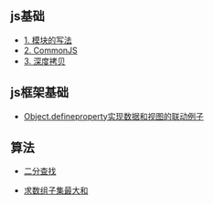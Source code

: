
## js基础
- [1. 模块的写法](./interview/01module.md)
- [2. CommonJS](./interview/02commonjs.md)
- [3. 深度拷贝](./interview/03deepclone.md)

## js框架基础

- [Object.defineproperty实现数据和视图的联动](./docs/01defineproperty.md)[例子](./examples/01defineproperty.html)


## 算法

 - [二分查找]()
 
 - [求数组子集最大和](./docs)